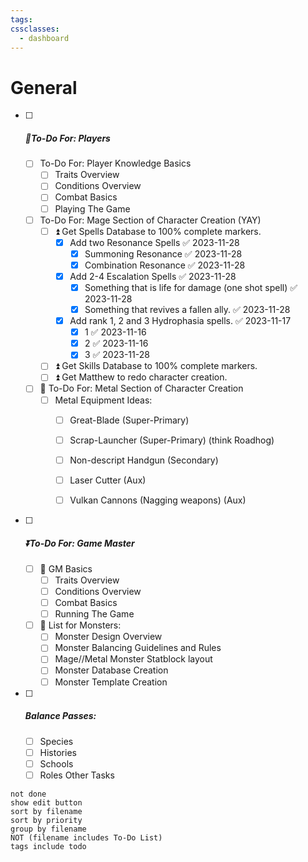 ```yaml
---
tags: 
cssclasses:
  - dashboard
---
```

 # General

- [ ] ##### 🔺To-Do For: Players
	- [ ] To-Do For: Player Knowledge Basics
		- [ ] Traits Overview
		- [ ] Conditions Overview
		- [ ] Combat Basics
		- [ ] Playing The Game
	- [ ]  To-Do For: Mage Section of Character Creation (YAY)
		- [ ]  ⏫ Get Spells Database to 100% complete markers.
			- [x] Add two Resonance Spells ✅ 2023-11-28
				- [x] Summoning Resonance ✅ 2023-11-28
				- [x] Combination Resonance ✅ 2023-11-28
			- [x] Add 2-4 Escalation Spells ✅ 2023-11-28
				- [x] Something that is life for damage (one shot spell) ✅ 2023-11-28
				- [x] Something that revives a fallen ally. ✅ 2023-11-28
			- [x] Add rank 1, 2 and 3 Hydrophasia spells. ✅ 2023-11-17
				- [x] 1 ✅ 2023-11-16
				- [x] 2 ✅ 2023-11-16
				- [x] 3 ✅ 2023-11-28
		- [ ]  ⏫  Get Skills Database to 100% complete markers.
		- [ ]  ⏫  Get Matthew to redo character creation.
	- [ ]  🔽  To-Do For: Metal Section of Character Creation
		- [ ]  Metal Equipment Ideas:
			- [ ] Great-Blade (Super-Primary)
			- [ ] Scrap-Launcher (Super-Primary) (think Roadhog)
			- [ ] Non-descript Handgun (Secondary)
			- [ ] Laser Cutter (Aux)
			- [ ] Vulkan Cannons (Nagging weapons) (Aux)


- [ ] ##### ⏬To-Do For: Game Master 
	- [ ] 🔼 GM Basics
		- [ ] Traits Overview
		- [ ] Conditions Overview
		- [ ] Combat Basics
		- [ ] Running The Game
	- [ ] 🔼 List for Monsters:
		- [ ] Monster Design Overview
		- [ ] Monster Balancing Guidelines and Rules
		- [ ] Mage//Metal Monster Statblock layout
		- [ ] Monster Database Creation
		- [ ] Monster Template Creation

- [ ] #####  Balance Passes:
	- [ ] Species
	- [ ] Histories
	- [ ] Schools
	- [ ] Roles
 Other Tasks
```tasks
not done
show edit button
sort by filename
sort by priority
group by filename
NOT (filename includes To-Do List)
tags include todo
```
